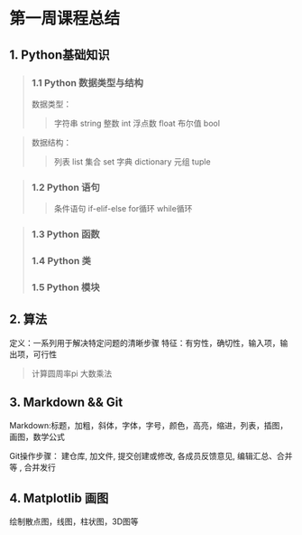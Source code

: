 # 第一周课程总结
## 1. Python基础知识
>### 1.1 Python 数据类型与结构
>数据类型：
>>字符串 string
>>整数 int
>>浮点数 float
>>布尔值 bool

>数据结构：
>>列表 list
>>集合 set
>>字典 dictionary
>>元组 tuple

>### 1.2 Python 语句
>>条件语句 if-elif-else
>>for循环
>>while循环

>### 1.3 Python 函数
>### 1.4 Python 类
>### 1.5 Python 模块

## 2. 算法
定义：一系列用于解决特定问题的清晰步骤
特征：有穷性，确切性，输入项，输出项，可行性
>计算圆周率pi
>大数乘法

## 3. Markdown && Git

Markdown:标题，加粗，斜体，字体，字号，颜色，高亮，缩进，列表，插图，画图，数学公式

Git操作步骤： 建仓库, 加文件, 提交创建或修改, 各成员反馈意见, 编辑汇总、合并等 , 合并发行

## 4. Matplotlib 画图

绘制散点图，线图，柱状图，3D图等